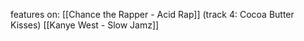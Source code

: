 features on: 
[[Chance the Rapper - Acid Rap]] (track 4: Cocoa Butter Kisses)
[[Kanye West - Slow Jamz]]
